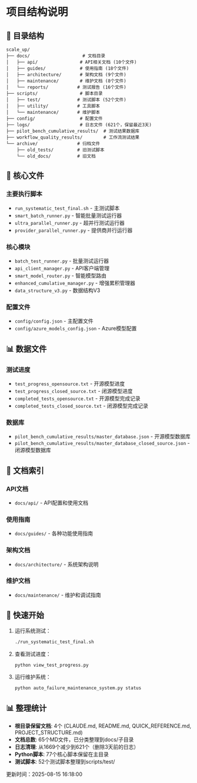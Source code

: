 # 项目结构说明

## 📁 目录结构

```
scale_up/
├── docs/                    # 文档目录
│   ├── api/                # API相关文档 (10个文件)
│   ├── guides/             # 使用指南 (18个文件)
│   ├── architecture/       # 架构文档 (9个文件)
│   ├── maintenance/        # 维护文档 (8个文件)
│   └── reports/           # 测试报告 (16个文件)
├── scripts/                # 脚本目录
│   ├── test/              # 测试脚本 (52个文件)
│   ├── utility/           # 工具脚本
│   └── maintenance/       # 维护脚本
├── config/                 # 配置文件
├── logs/                   # 日志文件 (621个，保留最近3天)
├── pilot_bench_cumulative_results/  # 测试结果数据库
├── workflow_quality_results/        # 工作流测试结果
└── archive/               # 归档文件
    ├── old_tests/         # 旧测试脚本
    └── old_docs/          # 旧文档
```

## 🔑 核心文件

### 主要执行脚本
- `run_systematic_test_final.sh` - 主测试脚本
- `smart_batch_runner.py` - 智能批量测试运行器
- `ultra_parallel_runner.py` - 超并行测试运行器
- `provider_parallel_runner.py` - 提供商并行运行器

### 核心模块
- `batch_test_runner.py` - 批量测试运行器
- `api_client_manager.py` - API客户端管理
- `smart_model_router.py` - 智能模型路由
- `enhanced_cumulative_manager.py` - 增强累积管理器
- `data_structure_v3.py` - 数据结构V3

### 配置文件
- `config/config.json` - 主配置文件
- `config/azure_models_config.json` - Azure模型配置

## 📊 数据文件

### 测试进度
- `test_progress_opensource.txt` - 开源模型进度
- `test_progress_closed_source.txt` - 闭源模型进度
- `completed_tests_opensource.txt` - 开源模型完成记录
- `completed_tests_closed_source.txt` - 闭源模型完成记录

### 数据库
- `pilot_bench_cumulative_results/master_database.json` - 开源模型数据库
- `pilot_bench_cumulative_results/master_database_closed_source.json` - 闭源模型数据库

## 📝 文档索引

### API文档
- `docs/api/` - API配置和使用文档

### 使用指南
- `docs/guides/` - 各种功能使用指南

### 架构文档
- `docs/architecture/` - 系统架构说明

### 维护文档
- `docs/maintenance/` - 维护和调试指南

## 🚀 快速开始

1. 运行系统测试：
   ```bash
   ./run_systematic_test_final.sh
   ```

2. 查看测试进度：
   ```bash
   python view_test_progress.py
   ```

3. 运行维护系统：
   ```bash
   python auto_failure_maintenance_system.py status
   ```

## 📊 整理统计

- **根目录保留文档**: 4个 (CLAUDE.md, README.md, QUICK_REFERENCE.md, PROJECT_STRUCTURE.md)
- **文档总数**: 65个MD文件，已分类整理到docs/子目录
- **日志清理**: 从1669个减少到621个（删除3天前的日志）
- **Python脚本**: 77个核心脚本保留在主目录
- **测试脚本**: 52个测试脚本整理到scripts/test/

更新时间：2025-08-15 16:18:00
